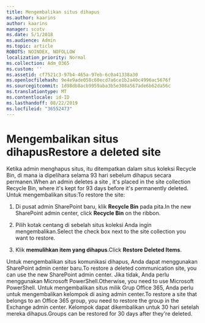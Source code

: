 ```yaml
---
title: Mengembalikan situs dihapus
ms.author: kaarins
author: kaarins
manager: scotv
ms.date: 5/1/2018
ms.audience: Admin
ms.topic: article
ROBOTS: NOINDEX, NOFOLLOW
localization_priority: Normal
ms.collection: Adm_O365
ms.custom: ''
ms.assetid: cf7521c3-97b4-465a-97eb-6c0a41338a30
ms.openlocfilehash: 9e4e9ade058c60ecd7a6ce1b2a40c4996ac5676f
ms.sourcegitcommit: 1d98db8acb9959aba3b5e308a567ade6b62da56c
ms.translationtype: MT
ms.contentlocale: id-ID
ms.lasthandoff: 08/22/2019
ms.locfileid: "36552473"
---
```

# <a name="restore-a-deleted-site"></a><span data-ttu-id="0b9dc-102">Mengembalikan situs dihapus</span><span class="sxs-lookup"><span data-stu-id="0b9dc-102">Restore a deleted site</span></span>

<span data-ttu-id="0b9dc-103">Ketika admin menghapus situs, itu ditempatkan dalam situs koleksi Recycle Bin, di mana ia dipelihara selama 93 hari sebelum dihapus secara permanen.</span><span class="sxs-lookup"><span data-stu-id="0b9dc-103">When an admin deletes a site , it's placed in the site collection Recycle Bin, where it's kept for 93 days before it's permanently deleted.</span></span> <span data-ttu-id="0b9dc-104">Untuk mengembalikan situs:</span><span class="sxs-lookup"><span data-stu-id="0b9dc-104">To restore the site:</span></span>
  
1. <span data-ttu-id="0b9dc-105">Di pusat admin SharePoint baru, klik **Recycle Bin** pada pita.</span><span class="sxs-lookup"><span data-stu-id="0b9dc-105">In the new SharePoint admin center, click **Recycle Bin** on the ribbon.</span></span> 
    
2. <span data-ttu-id="0b9dc-106">Pilih kotak centang di sebelah situs koleksi Anda ingin mengembalikan.</span><span class="sxs-lookup"><span data-stu-id="0b9dc-106">Select the check box next to the site collection you want to restore.</span></span>
    
3. <span data-ttu-id="0b9dc-107">Klik **memulihkan item yang dihapus**.</span><span class="sxs-lookup"><span data-stu-id="0b9dc-107">Click **Restore Deleted Items**.</span></span>
    
<span data-ttu-id="0b9dc-108">Untuk mengembalikan situs komunikasi dihapus, Anda dapat menggunakan SharePoint admin center baru.</span><span class="sxs-lookup"><span data-stu-id="0b9dc-108">To restore a deleted communication site, you can use the new SharePoint admin center.</span></span> <span data-ttu-id="0b9dc-109">Jika tidak, Anda perlu menggunakan Microsoft PowerShell.</span><span class="sxs-lookup"><span data-stu-id="0b9dc-109">Otherwise, you need to use Microsoft PowerShell.</span></span> <span data-ttu-id="0b9dc-110">Untuk mengembalikan situs milik Grup Office 365, Anda perlu untuk mengembalikan kelompok di asing admin center.</span><span class="sxs-lookup"><span data-stu-id="0b9dc-110">To restore a site that belongs to an Office 365 group, you need to restore the group in the Exchange admin center.</span></span> <span data-ttu-id="0b9dc-111">Kelompok dapat dikembalikan untuk 30 hari setelah mereka dihapus.</span><span class="sxs-lookup"><span data-stu-id="0b9dc-111">Groups can be restored for 30 days after they're deleted.</span></span>
  

